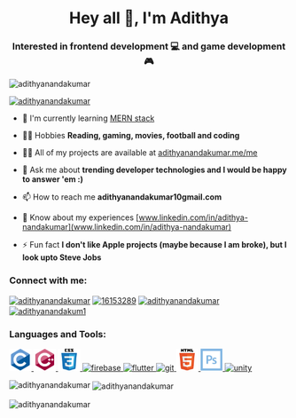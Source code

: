 <h1 align="center">Hey all 👋, I'm Adithya</h1>
<h3 align="center">Interested in frontend development 💻 and game development 🎮</h3>

<p align="left"> <img src="https://komarev.com/ghpvc/?username=adithyanandakumar&label=Profile%20views&color=0e75b6&style=flat" alt="adithyanandakumar" /> </p>

<p align="left"> <a href="https://github.com/ryo-ma/github-profile-trophy"><img src="https://github-profile-trophy.vercel.app/?username=adithyanandakumar" alt="adithyanandakumar" /></a> </p>

- 🔭 I'm currently learning [MERN stack](https://www.geeksforgeeks.org/mern-stack/)

- 🚵‍♀️ Hobbies **Reading, gaming, movies, football and coding**

- 👨‍💻 All of my projects are available at [adithyanandakumar.me/me](adithyanandakumar.me/me)

- 💬 Ask me about **trending developer technologies and I would be happy to answer 'em :)**

- 📫 How to reach me **adithyanandakumar10gmail.com**

- 📄 Know about my experiences [www.linkedin.com/in/adithya-nandakumar](www.linkedin.com/in/adithya-nandakumar)

- ⚡ Fun fact **I don't like Apple projects (maybe because I am broke), but I look upto Steve Jobs**

<h3 align="left">Connect with me:</h3>
<p align="left">
<a href="https://linkedin.com/in/adithyanandakumar" target="blank"><img align="center" src="https://raw.githubusercontent.com/rahuldkjain/github-profile-readme-generator/master/src/images/icons/Social/linked-in-alt.svg" alt="adithyanandakumar" height="30" width="40" /></a>
<a href="https://stackoverflow.com/users/16153289" target="blank"><img align="center" src="https://raw.githubusercontent.com/rahuldkjain/github-profile-readme-generator/master/src/images/icons/Social/stack-overflow.svg" alt="16153289" height="30" width="40" /></a>
<a href="https://instagram.com/adithyanandakumar" target="blank"><img align="center" src="https://raw.githubusercontent.com/rahuldkjain/github-profile-readme-generator/master/src/images/icons/Social/instagram.svg" alt="adithyanandakumar" height="30" width="40" /></a>
<a href="https://www.hackerrank.com/adithyanandakum1" target="blank"><img align="center" src="https://raw.githubusercontent.com/rahuldkjain/github-profile-readme-generator/master/src/images/icons/Social/hackerrank.svg" alt="adithyanandakum1" height="30" width="40" /></a>
</p>

<h3 align="left">Languages and Tools:</h3>
<p align="left"> <a href="https://www.cprogramming.com/" target="_blank"> <img src="https://raw.githubusercontent.com/devicons/devicon/master/icons/c/c-original.svg" alt="c" width="40" height="40"/> </a> <a href="https://www.w3schools.com/cpp/" target="_blank"> <img src="https://raw.githubusercontent.com/devicons/devicon/master/icons/cplusplus/cplusplus-original.svg" alt="cplusplus" width="40" height="40"/> </a> <a href="https://www.w3schools.com/css/" target="_blank"> <img src="https://raw.githubusercontent.com/devicons/devicon/master/icons/css3/css3-original-wordmark.svg" alt="css3" width="40" height="40"/> </a> <a href="https://firebase.google.com/" target="_blank"> <img src="https://www.vectorlogo.zone/logos/firebase/firebase-icon.svg" alt="firebase" width="40" height="40"/> </a> <a href="https://flutter.dev" target="_blank"> <img src="https://www.vectorlogo.zone/logos/flutterio/flutterio-icon.svg" alt="flutter" width="40" height="40"/> </a> <a href="https://git-scm.com/" target="_blank"> <img src="https://www.vectorlogo.zone/logos/git-scm/git-scm-icon.svg" alt="git" width="40" height="40"/> </a> <a href="https://www.w3.org/html/" target="_blank"> <img src="https://raw.githubusercontent.com/devicons/devicon/master/icons/html5/html5-original-wordmark.svg" alt="html5" width="40" height="40"/> </a> <a href="https://www.photoshop.com/en" target="_blank"> <img src="https://raw.githubusercontent.com/devicons/devicon/master/icons/photoshop/photoshop-line.svg" alt="photoshop" width="40" height="40"/> </a> <a href="https://unity.com/" target="_blank"> <img src="https://www.vectorlogo.zone/logos/unity3d/unity3d-icon.svg" alt="unity" width="40" height="40"/> </a> </p>

<p><img align="left" src="https://github-readme-stats.vercel.app/api/top-langs?username=adithyanandakumar&show_icons=true&locale=en&layout=compact" alt="adithyanandakumar" /></p>

<p>&nbsp;<img align="center" src="https://github-readme-stats.vercel.app/api?username=adithyanandakumar&show_icons=true&locale=en" alt="adithyanandakumar" /></p>

<p><img align="center" src="https://github-readme-streak-stats.herokuapp.com/?user=adithyanandakumar&" alt="adithyanandakumar" /></p>

